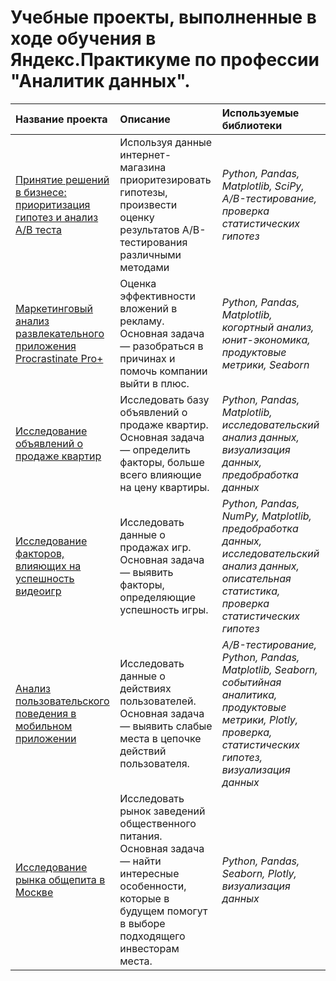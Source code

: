 # Учебные проекты, выполненные в ходе обучения в Яндекс.Практикуме по профессии "Аналитик данных".

| Название проекта | Описание | Используемые библиотеки | 
| :---------------------- | :---------------------- | :---------------------- |
| [Принятие решений в бизнесе: приоритизация гипотез и анализ A/B теста](menshov-da-hypo_a_b_test) | Используя данные интернет-магазина приоритезировать гипотезы, произвести оценку результатов A/B-тестирования различными методами | *Python, Pandas, Matplotlib, SciPy, A/B-тестирование, проверка статистических гипотез* |
| [Маркетинговый анализ развлекательного приложения Procrastinate Pro+](menshov-da-market_res) | Оценка эффективности вложений в рекламу. Основная задача — разобраться в причинах и помочь компании выйти в плюс. | *Python, Pandas, Matplotlib, когортный анализ, юнит-экономика, продуктовые метрики, Seaborn* |
| [Исследование объявлений о продаже квартир](menshov-da-market_res) | Исследовать базу объявлений о продаже квартир. Основная задача — определить факторы, больше всего влияющие на цену квартиры. | *Python, Pandas, Matplotlib, исследовательский анализ данных, визуализация данных, предобработка данных* |
| [Исследование факторов, влияющих на успешность видеоигр](menshov-da-game_success_res) | Исследовать данные о продажах игр. Основная задача — выявить факторы, определяющие успешность игры. | *Python, Pandas, NumPy, Matplotlib, предобработка данных, исследовательский анализ данных, описательная статистика, проверка статистических гипотез* |
| [Анализ пользовательского поведения в мобильном приложении](menshov-da-user_behave_res) | Исследовать данные о действиях пользователей. Основная задача — выявить слабые места в цепочке действий пользователя. | *A/B-тестирование, Python, Pandas, Matplotlib, Seaborn, событийная аналитика, продуктовые метрики, Plotly, проверка, статистических гипотез, визуализация данных* |
| [Исследование рынка общепита в Москве](menshov-da-catering_moscow) | Исследовать рынок заведений общественного питания. Основная задача — найти интересные особенности, которые в будущем помогут в выборе подходящего инвесторам места. | *Python, Pandas, Seaborn, Plotly, визуализация данных* |